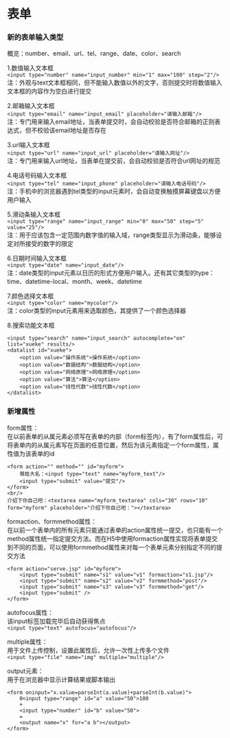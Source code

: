 # 表单
### 新的表单输入类型
概览：number、email、url、tel、range、date、color、search

1.数值输入文本框  
`<input type="number" name="input_number" min="1" max="100" step="2"/>`  
注：外观与text文本框相同，但不能输入数值以外的文字，否则提交时将数值输入文本框的内容作为空白进行提交

2.邮箱输入文本框  
`<input type="email" name="input_email" placeholder="请输入邮箱"/>`  
注：专门用来输入email地址，当表单提交时，会自动校验是否符合邮箱的正则表达式，但不校验该email地址是否存在

3.url输入文本框  
`<input type="url" name="input_url" placeholder="请输入网址"/>`  
注：专门用来输入url地址，当表单在提交前，会自动校验是否符合url网址的规范

4.电话号码输入文本框  
`<input type="tel" name="input_phone" placeholder="请输入电话号码"/>`  
注：手机中的浏览器遇到tel类型的input元素时，会自动变换触摸屏幕键盘以方便用户输入

5.滑动条输入文本框  
`<input type="range" name="input_range" min="0" max="50" step="5" value="25"/>`  
注：用于应该包含一定范围内数字值的输入域，range类型显示为滑动条，能够设定对所接受的数字的限定

6.日期时间输入文本框  
`<input type="date" name="input_date"/>`  
注：date类型的input元素以日历的形式方便用户输入。还有其它类型的type：time、datetime-local、month、week、datetime

7.颜色选择文本框  
`<input type="color" name="mycolor"/>`  
注：color类型的input元素用来选取颜色，其提供了一个颜色选择器

8.搜索功能文本框

	<input type="search" name="input_search" autocomplete="on" list="xueke" results/>
	<datalist id="xueke">
		<option value="操作系统">操作系统</option>
		<option value="数据结构">数据结构</option>
		<option value="网络原理">网络原理</option>
		<option value="算法">算法</option>
		<option value="线性代数">线性代数</option>
	</datalist>


### 新增属性
form属性：  
在以前表单的从属元素必须写在表单的内部（form标签内），有了form属性后，可将表单内的从属元素写在页面的任意位置，然后为该元素指定一个form属性，属性值为该表单的id

	<form action="" method="" id="myform">
		尊姓大名：<input type="text" name="myform_text"/>
		<input type="submit" value="提交"/>
	</form>
	<br/>
	介绍下你自己吧：<textarea name="myform_textarea" cols="30" rows="10" form="myform" placeholder="介绍下你自己吧："></textarea>

formaction、formmethod属性：  
在以前一个表单内的所有元素只能通过表单的action属性统一提交，也只能有一个method属性统一指定提交方法。而在H5中使用formaction属性实现将表单提交到不同的页面，可以使用formmethod属性来对每一个表单元素分别指定不同的提交方法

	<form action="serve.jsp" id="myform">
		<input type="submit" name="s1" value="v1" formaction="s1.jsp"/>
		<input type="submit" name="s2" value="v2" formmethod="post"/>
		<input type="submit" name="s3" value="v3" formmethod="get"/>
		<input type="submit" />		
	</form>

autofocus属性：  
该input标签加载完毕后自动获得焦点  
`<input type="text" autofocus="autofocus"/>`

multiple属性：  
用于文件上传控制，设置此属性后，允许一次性上传多个文件  
`<input type="file" name="img" multiple="multiple"/>`

output元素：  
用于在浏览器中显示计算结果或脚本输出

	<form oninput="x.value=parseInt(a.value)+parseInt(b.value)">
		0<input type="range" id="a" value="50">100
		+
		<input type="number" id="b" value="50">
		=
		<output name="x" for="a b"></output>
	</form>
